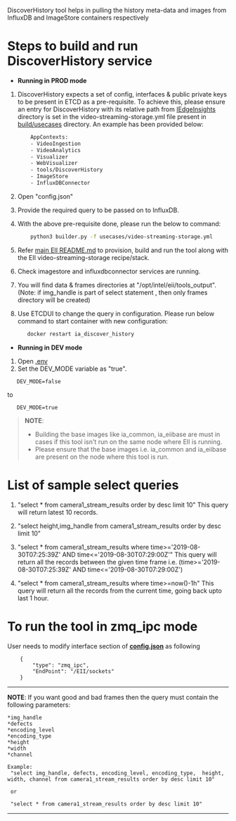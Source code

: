 DiscoverHistory tool helps in pulling the history meta-data and images from InfluxDB and ImageStore containers respectively

# Steps to build and run DiscoverHistory service

* **Running in PROD mode**

 1. DiscoverHistory expects a set of config, interfaces & public private keys to be present in ETCD as a pre-requisite.
    To achieve this, please ensure an entry for DiscoverHistory with its relative path from [IEdgeInsights](../../) directory is set in the video-streaming-storage.yml file present in [build/usecases](../../build/usecases) directory. An example has been provided below:
    ```sh
        AppContexts:
        - VideoIngestion
        - VideoAnalytics
        - Visualizer
        - WebVisualizer
        - tools/DiscoverHistory
        - ImageStore
        - InfluxDBConnector
    ```

 2. Open "config.json"
 3. Provide the required query to be passed on to InfluxDB.
 4. With the above pre-requisite done, please run the below to command:
    ```sh
        python3 builder.py -f usecases/video-streaming-storage.yml
    ```
 5. Refer [main EII README.md](../../README.md) to provision, build and run the tool along with the EII video-streaming-storage recipe/stack.
 6. Check imagestore and influxdbconnector services are running.
 7. You will find data & frames directories at "/opt/intel/eii/tools_output".
    (Note: if img_handle is part of select statement , then only frames
    directory will be created)
 8. Use ETCDUI to change the query in configuration. Please run below command to start container with new configuration:
     ```sh
        docker restart ia_discover_history
     ```

* **Running in DEV mode**

 1. Open [.env](../../build/.env)
 2. Set the DEV_MODE variable as "true".
 ```
    DEV_MODE=false
 ```
to
 ```
    DEV_MODE=true
 ```

> **NOTE**:
> * Building the base images like ia_common, ia_eiibase are must in cases if this tool isn't run on the same node
>   where EII is running.
> * Please ensure that the base images i.e. ia_common and ia_eiibase are present on the node where this tool is run.

# List of sample select queries

1. "select * from camera1_stream_results order by desc limit 10"
   This query will return latest 10 records.

2. "select height,img_handle from camera1_stream_results order by desc limit 10"

3. "select * from camera1_stream_results where time>='2019-08-30T07:25:39Z' AND time<='2019-08-30T07:29:00Z'"
    This query will return all the records between the given time frame i.e. (time>='2019-08-30T07:25:39Z' AND time<='2019-08-30T07:29:00Z')

4. "select * from camera1_stream_results where time>=now()-1h"
    This query will return all the records from the current time, going back upto last 1 hour.

# To run the tool in zmq_ipc mode

User needs to modify interface section of **[config.json](./config.json)** as following

```
    {
        "type": "zmq_ipc",
        "EndPoint": "/EII/sockets"
    }
```

----
**NOTE**:
If you want good and bad frames then the query must contain the following parameters:

	*img_handle
	*defects
	*encoding_level
	*encoding_type
	*height
	*width
	*channel

    Example:
     "select img_handle, defects, encoding_level, encoding_type,  height, width, channel from camera1_stream_results order by desc limit 10"

     or

     "select * from camera1_stream_results order by desc limit 10"
----